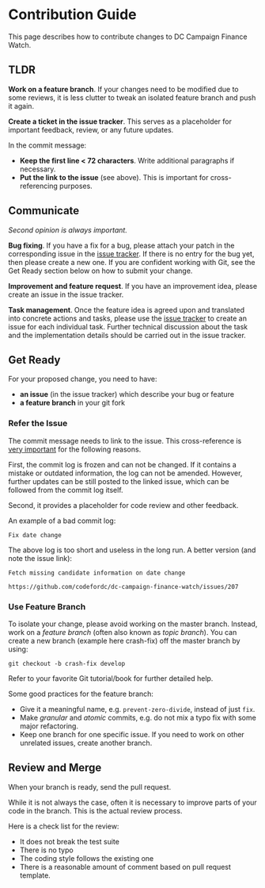 # Contribution Guide

This page describes how to contribute changes to DC Campaign Finance Watch.

## TLDR

**Work on a feature branch**.
If your changes need to be modified due to some reviews, it is less clutter to tweak an isolated feature branch and push it again.

**Create a ticket in the issue tracker**.
This serves as a placeholder for important feedback, review, or any future updates.

In the commit message:

* **Keep the first line < 72 characters**. Write additional paragraphs
  if necessary.
* **Put the link to the issue** (see above). This is important for cross-referencing purposes.

## Communicate

*Second opinion is always important.*

**Bug fixing**. If you have a fix for a bug, please attach your patch in the corresponding issue in the [issue tracker](https://github.com/codefordc/dc-campaign-finance-watch/issues). If there is no entry for the bug yet, then please create a new one. If you are confident working with Git, see the Get Ready section below on how to submit your change.

**Improvement and feature request**. If you have an improvement idea, please create an issue in the issue tracker.

**Task management**. Once the feature idea is agreed upon and translated into concrete actions and tasks, please use the [issue tracker](https://github.com/codefordc/dc-campaign-finance-watch/issues) to create an issue for each individual task. Further technical discussion about the task and the implementation details should be carried out in the issue tracker.

## Get Ready

For your proposed change, you need to have:

* **an issue** (in the issue tracker) which describe your bug or feature
* **a feature branch** in your git fork

### Refer the Issue

The commit message needs to link to the issue. This cross-reference is [very important](http://ariya.ofilabs.com/2012/01/small-scale-software-craftsmanship.html) for the following reasons.

First, the commit log is frozen and can not be changed. If it contains a mistake or outdated information, the log can not be amended. However, further updates can be still posted to the linked issue, which can be followed from the commit log itself.

Second, it provides a placeholder for code review and other feedback.

An example of a bad commit log:

    Fix date change

The above log is too short and useless in the long run. A better version (and note the issue link):
    
    Fetch missing candidate information on date change
    
    https://github.com/codefordc/dc-campaign-finance-watch/issues/207

### Use Feature Branch

To isolate your change, please avoid working on the master branch. Instead, work on a *feature branch* (often also known as *topic branch*). You can create a new branch (example here crash-fix) off the master branch by using:

    git checkout -b crash-fix develop

Refer to your favorite Git tutorial/book for further detailed help.

Some good practices for the feature branch:

* Give it a meaningful name, e.g. `prevent-zero-divide`, instead of just `fix`.
* Make *granular* and *atomic* commits, e.g. do not mix a typo fix with some major refactoring.
* Keep one branch for one specific issue. If you need to work on other unrelated issues, create another branch.

## Review and Merge

When your branch is ready, send the pull request.

While it is not always the case, often it is necessary to improve parts of your code in the branch. This is the actual review process.

Here is a check list for the review:

* It does not break the test suite
* There is no typo
* The coding style follows the existing one
* There is a reasonable amount of comment based on pull request template.
